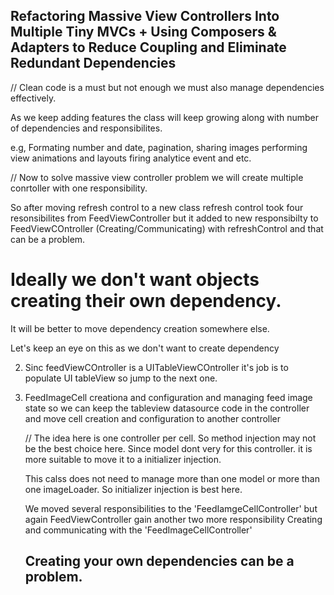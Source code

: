 
## Refactoring Massive View Controllers Into Multiple Tiny MVCs + Using Composers & Adapters to Reduce Coupling and Eliminate Redundant Dependencies


// Clean code is a must but not enough we must also manage dependencies effectively.

As we keep adding features the class will keep growing along with number of dependencies and responsibilites.

e.g,
Formating number and date, pagination, sharing images performing view animations and layouts firing analytice event and etc.



// Now to solve massive view controller problem we will create multiple conrtoller with one responsibility.

So after moving refresh control to a new class refresh control took four resonsibilites from FeedViewController but it added to new responsibilty to FeedViewCOntroller (Creating/Communicating) with refreshControl and that can be a problem.

# Ideally we don't want objects creating their own dependency.
It will be better to move dependency creation somewhere else.

Let's keep an eye on this as we don't want to create dependency
 
2. Sinc feedViewCOntroller is a UITableViewCOntroller it's job is to populate UI tableView so jump to the next one.
3. FeedImageCell creationa and configuration and managing feed image state 
     so we can keep the tableview datasource code in the controller and move cell creation and configuration to another controller
     
     // The idea here is one controller per cell.
    So method injection may not be the best choice here.
    Since model dont very for this controller.
    it is more suitable to move it to a initializer injection.
    
    This calss does not need to manage more than one model or more than one imageLoader. So initializer injection is best here.
    
    We moved several responsibilities to the 'FeedIamgeCellController' but again FeedViewController gain another two more responsibility Creating and communicating with the 'FeedImageCellController' 
    
    ## Creating your own dependencies can be a problem.
    
